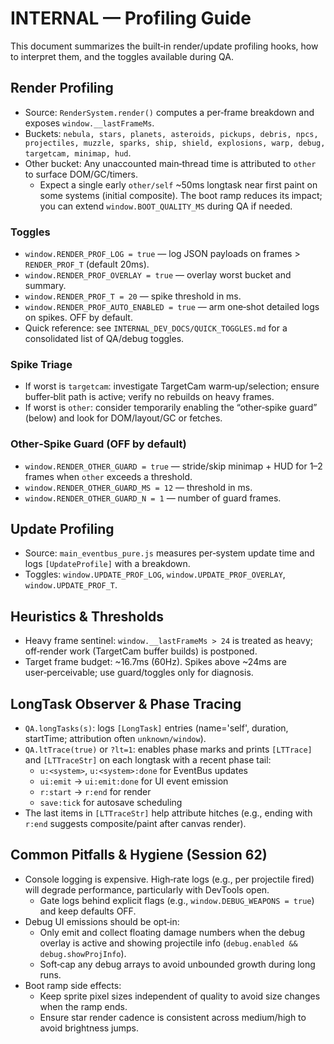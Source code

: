 # INTERNAL — Profiling Guide

This document summarizes the built‑in render/update profiling hooks, how to interpret them, and the toggles available during QA.

## Render Profiling

- Source: `RenderSystem.render()` computes a per‑frame breakdown and exposes `window.__lastFrameMs`.
- Buckets: `nebula, stars, planets, asteroids, pickups, debris, npcs, projectiles, muzzle, sparks, ship, shield, explosions, warp, debug, targetcam, minimap, hud`.
- Other bucket: Any unaccounted main‑thread time is attributed to `other` to surface DOM/GC/timers.
  - Expect a single early `other/self` ~50ms longtask near first paint on some systems (initial composite). The boot ramp reduces its impact; you can extend `window.BOOT_QUALITY_MS` during QA if needed.

### Toggles

- `window.RENDER_PROF_LOG = true` — log JSON payloads on frames > `RENDER_PROF_T` (default 20ms).
- `window.RENDER_PROF_OVERLAY = true` — overlay worst bucket and summary.
- `window.RENDER_PROF_T = 20` — spike threshold in ms.
- `window.RENDER_PROF_AUTO_ENABLED = true` — arm one‑shot detailed logs on spikes. OFF by default.
 - Quick reference: see `INTERNAL_DEV_DOCS/QUICK_TOGGLES.md` for a consolidated list of QA/debug toggles.

### Spike Triage

- If worst is `targetcam`: investigate TargetCam warm‑up/selection; ensure buffer‑blit path is active; verify no rebuilds on heavy frames.
- If worst is `other`: consider temporarily enabling the “other‑spike guard” (below) and look for DOM/layout/GC or fetches.

### Other‑Spike Guard (OFF by default)

- `window.RENDER_OTHER_GUARD = true` — stride/skip minimap + HUD for 1–2 frames when `other` exceeds a threshold.
- `window.RENDER_OTHER_GUARD_MS = 12` — threshold in ms.
- `window.RENDER_OTHER_GUARD_N = 1` — number of guard frames.

## Update Profiling

- Source: `main_eventbus_pure.js` measures per‑system update time and logs `[UpdateProfile]` with a breakdown.
- Toggles: `window.UPDATE_PROF_LOG`, `window.UPDATE_PROF_OVERLAY`, `window.UPDATE_PROF_T`.

## Heuristics & Thresholds

- Heavy frame sentinel: `window.__lastFrameMs > 24` is treated as heavy; off‑render work (TargetCam buffer builds) is postponed.
- Target frame budget: ~16.7ms (60Hz). Spikes above ~24ms are user‑perceivable; use guard/toggles only for diagnosis.

## LongTask Observer & Phase Tracing

- `QA.longTasks(s)`: logs `[LongTask]` entries (name='self', duration, startTime; attribution often `unknown/window`).
- `QA.ltTrace(true)` or `?lt=1`: enables phase marks and prints `[LTTrace]` and `[LTTraceStr]` on each longtask with a recent phase tail:
  - `u:<system>`, `u:<system>:done` for EventBus updates
  - `ui:emit` → `ui:emit:done` for UI event emission
  - `r:start` → `r:end` for render
  - `save:tick` for autosave scheduling
- The last items in `[LTTraceStr]` help attribute hitches (e.g., ending with `r:end` suggests composite/paint after canvas render).

## Common Pitfalls & Hygiene (Session 62)

- Console logging is expensive. High‑rate logs (e.g., per projectile fired) will degrade performance, particularly with DevTools open.
  - Gate logs behind explicit flags (e.g., `window.DEBUG_WEAPONS = true`) and keep defaults OFF.
- Debug UI emissions should be opt‑in:
  - Only emit and collect floating damage numbers when the debug overlay is active and showing projectile info (`debug.enabled && debug.showProjInfo`).
  - Soft‑cap any debug arrays to avoid unbounded growth during long runs.
- Boot ramp side effects:
  - Keep sprite pixel sizes independent of quality to avoid size changes when the ramp ends.
  - Ensure star render cadence is consistent across medium/high to avoid brightness jumps.
